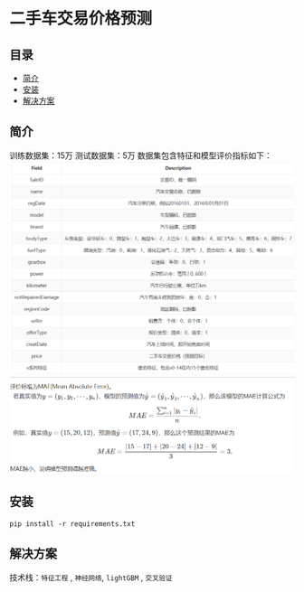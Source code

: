 # 二手车交易价格预测


## 目录
- [简介](#简介)
- [安装](#安装)
- [解决方案](#解决方案)

## 简介

训练数据集：15万
测试数据集：5万
数据集包含特征和模型评价指标如下：
![字段](https://github.com/xumoremore/project_one/blob/main/data/readme_img/columns.png)
![评价指标](https://github.com/xumoremore/project_one/blob/main/data/readme_img/loss.png)


## 安装

    pip install -r requirements.txt 

## 解决方案

技术栈：`特征工程` , `神经网络`, `lightGBM` , `交叉验证`


